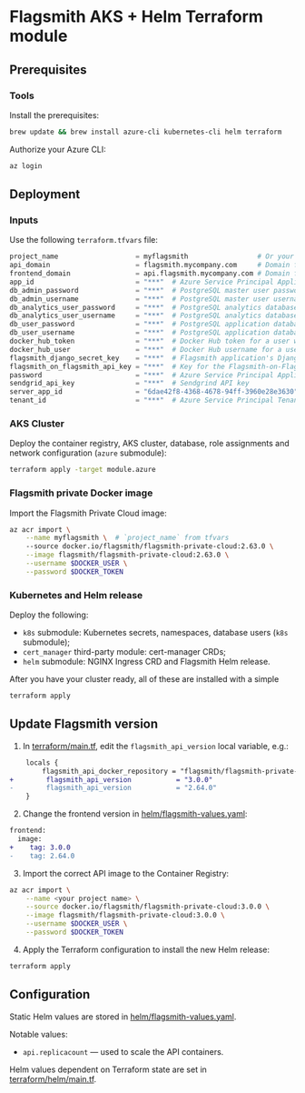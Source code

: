 # Flagsmith AKS + Helm Terraform module

## Prerequisites

### Tools

Install the prerequisites:

```sh
brew update && brew install azure-cli kubernetes-cli helm terraform
```

Authorize your Azure CLI:

```sh
az login
```

## Deployment

### Inputs

Use the following `terraform.tfvars` file:

```terraform
project_name                   = myflagsmith                 # Or your own suitable project name
api_domain                     = flagsmith.mycompany.com     # Domain for the Flagsmith API
frontend_domain                = api.flagsmith.mycompany.com # Domain for the Flagsmith app
app_id                         = "***"  # Azure Service Principal Application ID
db_admin_password              = "***"  # PostgreSQL master user password
db_admin_username              = "***"  # PostgreSQL master user username
db_analytics_user_password     = "***"  # PostgreSQL analytics database password
db_analytics_user_username     = "***"  # PostgreSQL analytics database username
db_user_password               = "***"  # PostgreSQL application database password
db_user_username               = "***"  # PostgreSQL application database username
docker_hub_token               = "***"  # Docker Hub token for a user with private access to flagsmith-private-cloud image
docker_hub_user                = "***"  # Docker Hub username for a user with private access to flagsmith-private-cloud image
flagsmith_django_secret_key    = "***"  # Flagsmith application's Django secret key. *Be sure not to change it to avoid data loss*.
flagsmith_on_flagsmith_api_key = "***"  # Key for the Flagsmith-on-Flagsmith environment.
password                       = "***"  # Azure Service Principal Application password
sendgrid_api_key               = "***"  # Sendgrind API key
server_app_id                  = "6dae42f8-4368-4678-94ff-3960e28e3630"  # (Static value) Azure Service Principal Application ID
tenant_id                      = "***"  # Azure Service Principal Tenant ID
```

### AKS Cluster

Deploy the container registry, AKS cluster, database, role assignments and network configuration (`azure` submodule):

```sh
terraform apply -target module.azure
```

### Flagsmith private Docker image

Import the Flagsmith Private Cloud image:

```sh
az acr import \
    --name myflagsmith \  # `project_name` from tfvars
    --source docker.io/flagsmith/flagsmith-private-cloud:2.63.0 \
    --image flagsmith/flagsmith-private-cloud:2.63.0 \
    --username $DOCKER_USER \
    --password $DOCKER_TOKEN
```

### Kubernetes and Helm release

Deploy the following:
 - `k8s` submodule: Kubernetes secrets, namespaces, database users (`k8s` submodule);
 - `cert_manager` third-party module: cert-manager CRDs;
 - `helm` submodule: NGINX Ingress CRD and Flagsmith Helm release.

After you have your cluster ready, all of these are installed with a simple

```sh
terraform apply
```

## Update Flagsmith version

1. In [terraform/main.tf](terraform/main.tf), edit the `flagsmith_api_version` local variable, e.g.:
```diff
    locals {
        flagsmith_api_docker_repository = "flagsmith/flagsmith-private-cloud"
+        flagsmith_api_version           = "3.0.0"
-        flagsmith_api_version           = "2.64.0"
    }
```
2. Change the frontend version in [helm/flagsmith-values.yaml](helm/flagsmith-values.yaml):
```diff
frontend:
  image:
+    tag: 3.0.0
-    tag: 2.64.0
```
3. Import the correct API image to the Container Registry:
```sh
az acr import \
    --name <your project name> \
    --source docker.io/flagsmith/flagsmith-private-cloud:3.0.0 \
    --image flagsmith/flagsmith-private-cloud:3.0.0 \
    --username $DOCKER_USER \
    --password $DOCKER_TOKEN
```
4. Apply the Terraform configuration to install the new Helm release:
```sh
terraform apply
```

## Configuration

Static Helm values are stored in [helm/flagsmith-values.yaml](helm/flagsmith-values.yaml).

Notable values:

- `api.replicacount` — used to scale the API containers.

Helm values dependent on Terraform state are set in [terraform/helm/main.tf](terraform/helm/main.tf).
